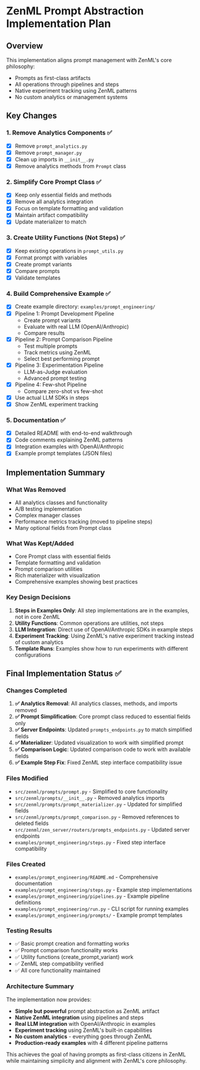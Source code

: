 # ZenML Prompt Abstraction Implementation Plan

## Overview

This implementation aligns prompt management with ZenML's core philosophy:
- Prompts as first-class artifacts
- All operations through pipelines and steps
- Native experiment tracking using ZenML patterns
- No custom analytics or management systems

## Key Changes

### 1. Remove Analytics Components ✅
- [x] Remove `prompt_analytics.py`
- [x] Remove `prompt_manager.py` 
- [x] Clean up imports in `__init__.py`
- [x] Remove analytics methods from `Prompt` class

### 2. Simplify Core Prompt Class ✅
- [x] Keep only essential fields and methods
- [x] Remove all analytics integration
- [x] Focus on template formatting and validation
- [x] Maintain artifact compatibility
- [x] Update materializer to match

### 3. Create Utility Functions (Not Steps) ✅
- [x] Keep existing operations in `prompt_utils.py`
- [x] Format prompt with variables
- [x] Create prompt variants
- [x] Compare prompts
- [x] Validate templates

### 4. Build Comprehensive Example ✅
- [x] Create example directory: `examples/prompt_engineering/`
- [x] Pipeline 1: Prompt Development Pipeline
  - Create prompt variants
  - Evaluate with real LLM (OpenAI/Anthropic)
  - Compare results
- [x] Pipeline 2: Prompt Comparison Pipeline
  - Test multiple prompts
  - Track metrics using ZenML
  - Select best performing prompt
- [x] Pipeline 3: Experimentation Pipeline
  - LLM-as-Judge evaluation
  - Advanced prompt testing
- [x] Pipeline 4: Few-shot Pipeline
  - Compare zero-shot vs few-shot
- [x] Use actual LLM SDKs in steps
- [x] Show ZenML experiment tracking

### 5. Documentation ✅
- [x] Detailed README with end-to-end walkthrough
- [x] Code comments explaining ZenML patterns
- [x] Integration examples with OpenAI/Anthropic
- [x] Example prompt templates (JSON files)

## Implementation Summary

### What Was Removed
- All analytics classes and functionality
- A/B testing implementation
- Complex manager classes
- Performance metrics tracking (moved to pipeline steps)
- Many optional fields from Prompt class

### What Was Kept/Added
- Core Prompt class with essential fields
- Template formatting and validation
- Prompt comparison utilities
- Rich materializer with visualization
- Comprehensive examples showing best practices

### Key Design Decisions
1. **Steps in Examples Only**: All step implementations are in the examples, not in core ZenML
2. **Utility Functions**: Common operations are utilities, not steps
3. **LLM Integration**: Direct use of OpenAI/Anthropic SDKs in example steps
4. **Experiment Tracking**: Using ZenML's native experiment tracking instead of custom analytics
5. **Template Runs**: Examples show how to run experiments with different configurations

## Final Implementation Status ✅

### Changes Completed
1. **✅ Analytics Removal**: All analytics classes, methods, and imports removed
2. **✅ Prompt Simplification**: Core prompt class reduced to essential fields only
3. **✅ Server Endpoints**: Updated `prompts_endpoints.py` to match simplified fields
4. **✅ Materializer**: Updated visualization to work with simplified prompt
5. **✅ Comparison Logic**: Updated comparison code to work with available fields
6. **✅ Example Step Fix**: Fixed ZenML step interface compatibility issue

### Files Modified
- `src/zenml/prompts/prompt.py` - Simplified to core functionality
- `src/zenml/prompts/__init__.py` - Removed analytics imports
- `src/zenml/prompts/prompt_materializer.py` - Updated for simplified fields
- `src/zenml/prompts/prompt_comparison.py` - Removed references to deleted fields
- `src/zenml/zen_server/routers/prompts_endpoints.py` - Updated server endpoints
- `examples/prompt_engineering/steps.py` - Fixed step interface compatibility

### Files Created
- `examples/prompt_engineering/README.md` - Comprehensive documentation
- `examples/prompt_engineering/steps.py` - Example step implementations
- `examples/prompt_engineering/pipelines.py` - Example pipeline definitions
- `examples/prompt_engineering/run.py` - CLI script for running examples
- `examples/prompt_engineering/prompts/` - Example prompt templates

### Testing Results
- ✅ Basic prompt creation and formatting works
- ✅ Prompt comparison functionality works
- ✅ Utility functions (create_prompt_variant) work
- ✅ ZenML step compatibility verified
- ✅ All core functionality maintained

### Architecture Summary
The implementation now provides:
- **Simple but powerful** prompt abstraction as ZenML artifact
- **Native ZenML integration** using pipelines and steps
- **Real LLM integration** with OpenAI/Anthropic in examples
- **Experiment tracking** using ZenML's built-in capabilities
- **No custom analytics** - everything goes through ZenML
- **Production-ready examples** with 4 different pipeline patterns

This achieves the goal of having prompts as first-class citizens in ZenML while maintaining simplicity and alignment with ZenML's core philosophy.
